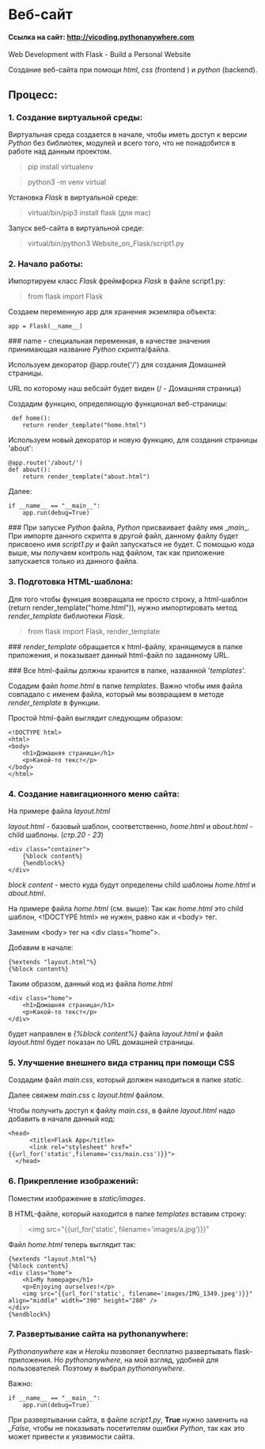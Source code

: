 # Веб-сайт 
#### Ссылка на сайт: http://vicoding.pythonanywhere.com


Web Development with Flask - Build a Personal Website

Создание веб-сайта при помощи _html_, _css_ (frontend ) и _python_ (backend).


## Процесс:

### 1. Создание виртуальной среды:

Виртуальная среда создается в начале, чтобы иметь доступ к версии _Python_ без библиотек, модулей и всего того, что не понадобится в работе над данным проектом.
> pip install virtualenv

> python3 -m venv virtual

Установка _Flask_ в виртуальной среде:
> virtual/bin/pip3 install flask  (для mac)

Запуск веб-сайта в виртуальной среде:
> virtual/bin/python3 Website_on_Flask/script1.py


### 2. Начало работы:
Импортируем класс _Flask_ фреймфорка _Flask_ в файле script1.py:
> from flask import Flask

Создаем переменную app для хранения экземляра объекта:
```
app = Flask(__name__)
```
\### name - специальная переменная, в качестве значения принимающая название _Python_ скрипта/файла.

Используем декоратор @app.route('/') для создания Домашней страницы.

URL по которому наш вебсайт будет виден (/ - Домашняя страница)

Создадим функцию, определяющую функционал веб-страницы:
```
 def home():
    return render_template("home.html")
```

Используем новый декоратор и новую функцию, для создания страницы 'about':
```
@app.route('/about/')
def about():
    return render_template("about.html")
```

Далее:
```
if __name__ == "__main__":
    app.run(debug=True)
```

\### При запуске _Python_ файла, _Python_ присваивает файлу имя \__main__. При импорте данного скрипта в другой файл, данному файлу будет присвоено имя _script1.py_ и файл запускаться не будет. С помощью кода выше, мы получаем контроль над файлом, так как приложение запускается только из данного файла. 


### 3. Подготовка HTML-шаблона:

Для того чтобы функция возвращала не просто строку, а html-шаблон (return render_template("home.html")),
нужно импортировать метод _render_template_ библиотеки _Flask_.
> from flask import Flask, render_template

\### _render_template_ обращается к html-файлу, хранящемуся в папке приложения, и показывает данный html-файл по заданному URL.

\### Все html-файлы должны хранится в папке, названной '_templates_'.

Содадим файл _home.html_ в папке _templates_. Важно чтобы имя файла совпадало с именем файла, который
мы возвращаем в методе _render_template_ в функции.


Простой html-файл выглядит следующим образом:
```
<!DOCTYPE html>
<html>
<body>
    <h1>Домашняя страница</h1>
    <p>Какой-то текст</p>
</body>
</html>
```

### 4. Создание навигационного меню сайта:

На примере файла _layout.html_

_layout.html_ - базовый шаблон, соответственно, _home.html_ и _about.html_ - child шаблоны. 
(_стр.20 - 23_)
```
<div class="container">
    {%block content%}
    {%endblock%}
</div>
```

_block content_ - место куда будут определены child шаблоны _home.html_ и _about.html_.

На примере файла _home.html_ (см. выше):
Так как _home.html_ это child шаблон, \<!DOCTYPE html> не нужен, равно как и \<body> тег.

Заменим \<body> тег на \<div class="home">.

Добавим в начале:
```
{%extends "layout.html"%}
{%block content%}
```

Таким образом, данный код из файла _home.html_
```
<div class="home">
    <h1>Домашняя страница</h1>
    <p>Какой-то текст</p>
</div>
```

будет направлен в _{%block content%}_ файла _layout.html_ и файл _layout.html_ будет показан по URL домашней страницы.


### 5. Улучшение внешнего вида страниц при помощи CSS

Создадим файл _main.css_, который должен находиться в папке _static_.

Далее свяжем _main.css_ c _layout.html_ файлом.

Чтобы получить доступ к файлу _main.css_, в файле _layout.html_ надо добавить в начале данный код:
```
<head>
      <title>Flask App</title>
      <link rel="stylesheet" href="{{url_for('static',filename='css/main.css')}}">
  </head>
``` 

### 6. Прикрепление изображений:

Поместим изображение в _static/images_.

В HTML-файле, который находится в папке _templates_ вставим строку:
> <img src="{‌{url_for('static', filename='images/a.jpg')}}"

Файл _home.html_ теперь выглядит так:
```
{%extends "layout.html"%}
{%block content%}
<div class="home">
    <h1>My homepage</h1>
    <p>Enjoying ourselves!</p>
    <img src="{{url_for('static', filename='images/IMG_1349.jpeg')}}" align="middle" width="390" height="280" />
</div>
{%endblock%}
```

### 7. Развертывание сайта на pythonanywhere:

_Pythonanywhere_ как и _Heroku_ позволяет бесплатно развертывать flask-приложения. Но _pythonanywhere_, на мой взгляд, удобней для пользователей. Поэтому я выбрал _pythonanywhere_.

Важно:
```
if __name__ == "__main__":
    app.run(debug=True)
```

При развертывании сайта, в файле _script1.py_, __True__ нужно заменить на __False_, чтобы не показывать посетителям ошибки _Python_, так как это может привести к уязвимости сайта.
